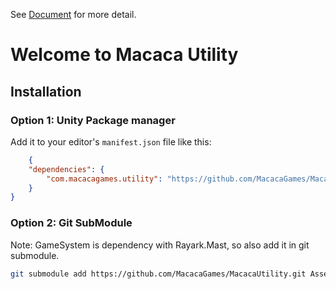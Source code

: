 See [Document](https://macacagames.github.io/MacacaUtility/) for more detail.

# Welcome to Macaca Utility

## Installation

### Option 1: Unity Package manager
Add it to your editor's `manifest.json` file like this:
```json
    {
    "dependencies": {
        "com.macacagames.utility": "https://github.com/MacacaGames/MacacaUtility.git",
    }
}
```

### Option 2: Git SubModule
Note: GameSystem is dependency with Rayark.Mast, so also add it in git submodule.

```bash
git submodule add https://github.com/MacacaGames/MacacaUtility.git Assets/MacacaUtility
```

